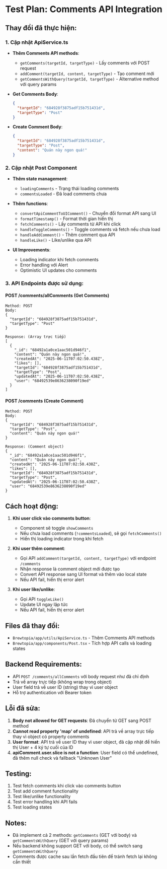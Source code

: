 # Test Plan: Comments API Integration

## Thay đổi đã thực hiện:

### 1. Cập nhật ApiService.ts
- **Thêm Comments API methods**:
  - `getComments(targetId, targetType)` - Lấy comments với POST request
  - `addComment(targetId, content, targetType)` - Tạo comment mới
  - `getCommentsWithQuery(targetId, targetType)` - Alternative method với query params

- **Get Comments Body**:
    ```json
    {
      "targetId": "684928f3875adf15b751431d",
      "targetType": "Post"
    }
    ```

- **Create Comment Body**:
    ```json
    {
      "targetId": "684928f3875adf15b751431d",
      "targetType": "Post",
      "content": "Quán này ngon quá!"
    }
    ```

### 2. Cập nhật Post Component
- **Thêm state management**:
  - `loadingComments` - Trạng thái loading comments
  - `commentsLoaded` - Đã load comments chưa
  
- **Thêm functions**:
  - `convertApiCommentToUIComment()` - Chuyển đổi format API sang UI
  - `formatTimestamp()` - Format thời gian hiển thị
  - `fetchComments()` - Lấy comments từ API khi click
  - `handleToggleComments()` - Toggle comments và fetch nếu chưa load
  - `handleAddComment()` - Thêm comment qua API
  - `handleLike()` - Like/unlike qua API

- **UI Improvements**:
  - Loading indicator khi fetch comments
  - Error handling với Alert
  - Optimistic UI updates cho comments

### 3. API Endpoints được sử dụng:

#### POST /comments/allComments (Get Comments)
```
Method: POST
Body:
{
  "targetId": "684928f3875adf15b751431d",
  "targetType": "Post"
}

Response: (Array trực tiếp)
[
  {
    "_id": "68492a1a0ce1aac501d946f1",
    "content": "Quán này ngon quá!",
    "createdAt": "2025-06-11T07:02:50.438Z",
    "likes": [],
    "targetId": "684928f3875adf15b751431d",
    "targetType": "Post",
    "updatedAt": "2025-06-11T07:02:50.438Z",
    "user": "68492539e8636238090f19ed"
  }
]
```

#### POST /comments (Create Comment)
```
Method: POST
Body:
{
  "targetId": "684928f3875adf15b751431d",
  "targetType": "Post",
  "content": "Quán này ngon quá!"
}

Response: (Comment object)
{
  "_id": "68492a1a0ce1aac501d946f1",
  "content": "Quán này ngon quá!",
  "createdAt": "2025-06-11T07:02:50.438Z",
  "likes": [],
  "targetId": "684928f3875adf15b751431d",
  "targetType": "Post",
  "updatedAt": "2025-06-11T07:02:50.438Z",
  "user": "68492539e8636238090f19ed"
}
```

## Cách hoạt động:

1. **Khi user click vào comments button**:
   - Component sẽ toggle `showComments`
   - Nếu chưa load comments (`!commentsLoaded`), sẽ gọi `fetchComments()`
   - Hiển thị loading indicator trong khi fetch

2. **Khi user thêm comment**:
   - Gọi API `addComment(targetId, content, targetType)` với endpoint `/comments`
   - Nhận response là comment object mới được tạo
   - Convert API response sang UI format và thêm vào local state
   - Nếu API fail, hiển thị error alert

3. **Khi user like/unlike**:
   - Gọi API `toggleLike()`
   - Update UI ngay lập tức
   - Nếu API fail, hiển thị error alert

## Files đã thay đổi:
- `Brewtopia/app/utils/ApiService.ts` - Thêm Comments API methods
- `Brewtopia/app/components/Post.tsx` - Tích hợp API calls và loading states

## Backend Requirements:
- API `POST /comments/allComments` với body request như đã chỉ định
- Trả về array trực tiếp (không wrap trong object)
- User field trả về user ID (string) thay vì user object
- Hỗ trợ authentication với Bearer token

## Lỗi đã sửa:
1. **Body not allowed for GET requests**: Đã chuyển từ GET sang POST method
2. **Cannot read property 'map' of undefined**: API trả về array trực tiếp thay vì object có property comments
3. **User format**: API trả về user ID thay vì user object, đã cập nhật để hiển thị User + 4 ký tự cuối của ID
4. **apiComment.user.slice is not a function**: User field có thể undefined, đã thêm null check và fallback "Unknown User"

## Testing:
1. Test fetch comments khi click vào comments button
2. Test add comment functionality
3. Test like/unlike functionality
4. Test error handling khi API fails
5. Test loading states

## Notes:
- Đã implement cả 2 methods: `getComments` (GET với body) và `getCommentsWithQuery` (GET với query params)
- Nếu backend không support GET với body, có thể switch sang `getCommentsWithQuery`
- Comments được cache sau lần fetch đầu tiên để tránh fetch lại không cần thiết
